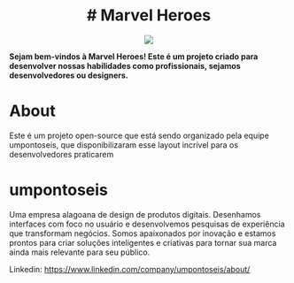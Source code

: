 <h1 align="center">
# Marvel Heroes
</h1>

<p align="center">
  <img src="assets/Cover.png" />
</p>

<strong>Sejam bem-vindos à Marvel Heroes! Este é um projeto criado para desenvolver nossas habilidades como profissionais, sejamos desenvolvedores ou designers.</strong>

# About
Este é um projeto open-source que está sendo organizado pela equipe umpontoseis, que disponibilizaram esse layout incrível para os desenvolvedores praticarem

# umpontoseis
Uma empresa alagoana de design de produtos digitais. Desenhamos interfaces com foco no usuário e desenvolvemos pesquisas de experiência que transformam negócios. Somos apaixonados por inovação e estamos prontos para criar soluções inteligentes e criativas para tornar sua marca ainda mais relevante para seu público.

Linkedin: https://www.linkedin.com/company/umpontoseis/about/
